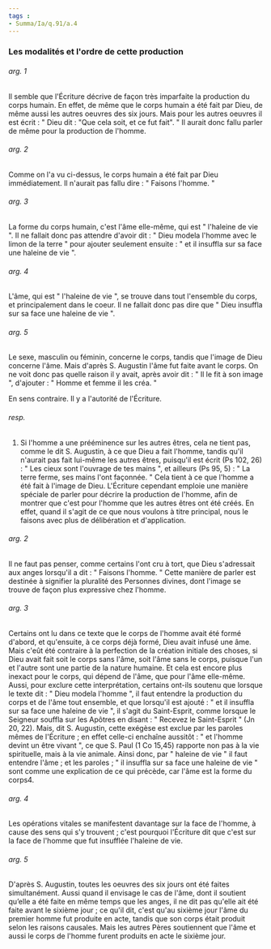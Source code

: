 ```yaml
---
tags : 
- Summa/Ia/q.91/a.4
---
```


### Les modalités et l'ordre de cette production



###### arg. 1
Il semble que l'Écriture décrive de façon très imparfaite la production du corps humain. En effet, de même que le corps humain a été fait par Dieu, de même aussi les autres oeuvres des six jours. Mais pour les autres oeuvres il est écrit : " Dieu dit : "Que cela soit, et ce fut fait". " Il aurait donc fallu parler de même pour la production de l'homme. 

###### arg. 2
Comme on l'a vu ci-dessus, le corps humain a été fait par Dieu immédiatement. Il n'aurait pas fallu dire : " Faisons l'homme. " 

###### arg. 3
La forme du corps humain, c'est l'âme elle-même, qui est " l'haleine de vie ". Il ne fallait donc pas attendre d'avoir dit : " Dieu modela l'homme avec le limon de la terre " pour ajouter seulement ensuite : " et il insuffla sur sa face une haleine de vie ". 

###### arg. 4
L'âme, qui est " l'haleine de vie ", se trouve dans tout l'ensemble du corps, et principalement dans le coeur. Il ne fallait donc pas dire que " Dieu insuffla sur sa face une haleine de vie ". 

###### arg. 5
Le sexe, masculin ou féminin, concerne le corps, tandis que l'image de Dieu concerne l'âme. Mais d'après S. Augustin l'âme fut faite avant le corps. On ne voit donc pas quelle raison il y avait, après avoir dit : " Il le fit à son image ", d'ajouter : " Homme et femme il les créa. " 

En sens contraire. Il y a l'autorité de l'Écriture. 

###### resp.
1. Si l'homme a une prééminence sur les autres êtres, cela ne tient pas, comme le dit S. Augustin, à ce que Dieu a fait l'homme, tandis qu'il n'aurait pas fait lui-même les autres êtres, puisqu'il est écrit (Ps 102, 26) : " Les cieux sont l'ouvrage de tes mains ", et ailleurs (Ps 95, 5) : " La terre ferme, ses mains l'ont façonnée. " Cela tient à ce que l'homme a été fait à l'image de Dieu. L'Écriture cependant emploie une manière spéciale de parler pour décrire la production de l'homme, afin de montrer que c'est pour l'homme que les autres êtres ont été créés. En effet, quand il s'agit de ce que nous voulons à titre principal, nous le faisons avec plus de délibération et d'application. 

###### arg. 2
Il ne faut pas penser, comme certains l'ont cru à tort, que Dieu s'adressait aux anges lorsqu'il a dit : " Faisons l'homme. " Cette manière de parler est destinée à signifier la pluralité des Personnes divines, dont l'image se trouve de façon plus expressive chez l'homme. 

###### arg. 3
Certains ont lu dans ce texte que le corps de l'homme avait été formé d'abord, et qu'ensuite, à ce corps déjà formé, Dieu avait infusé une âme. Mais c'eût été contraire à la perfection de la création initiale des choses, si Dieu avait fait soit le corps sans l'âme, soit l'âme sans le corps, puisque l'un et l'autre sont une partie de la nature humaine. Et cela est encore plus inexact pour le corps, qui dépend de l'âme, que pour l'âme elle-même. Aussi, pour exclure cette interprétation, certains ont-ils soutenu que lorsque le texte dit : " Dieu modela l'homme ", il faut entendre la production du corps et de l'âme tout ensemble, et que lorsqu'il est ajouté : " et il insuffla sur sa face une haleine de vie ", il s'agit du Saint-Esprit, comme lorsque le Seigneur souffla sur les Apôtres en disant : " Recevez le Saint-Esprit " (Jn 20, 22). Mais, dit S. Augustin, cette exégèse est exclue par les paroles mêmes de l'Écriture ; en effet celle-ci enchaîne aussitôt : " et l'homme devint un être vivant ", ce que S. Paul (1 Co 15,45) rapporte non pas à la vie spirituelle, mais à la vie animale. Ainsi donc, par " haleine de vie " il faut entendre l'âme ; et les paroles ; " il insuffla sur sa face une haleine de vie " sont comme une explication de ce qui précède, car l'âme est la forme du corps4. 

###### arg. 4
Les opérations vitales se manifestent davantage sur la face de l'homme, à cause des sens qui s'y trouvent ; c'est pourquoi l'Écriture dit que c'est sur la face de l'homme que fut insufflée l'haleine de vie. 

###### arg. 5
D'après S. Augustin, toutes les oeuvres des six jours ont été faites simultanément. Aussi quand il envisage le cas de l'âme, dont il soutient qu’elle a été faite en même temps que les anges, il ne dit pas qu'elle ait été faite avant le sixième jour ; ce qu'il dit, c'est qu'au sixième jour l'âme du premier homme fut produite en acte, tandis que son corps était produit selon les raisons causales. Mais les autres Pères soutiennent que l'âme et aussi le corps de l'homme furent produits en acte le sixième jour. 

